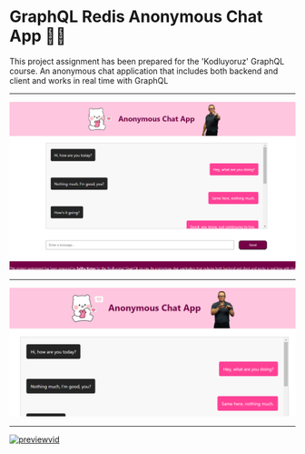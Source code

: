 # GraphQL Redis Anonymous Chat App :love_letter::gem:

This project assignment has been prepared for the 'Kodluyoruz' GraphQL course. An anonymous chat application that includes both backend and client and works in real time with GraphQL

---

![preview](prev1.png)

---

![preview](prev2.png)

---


[![previewvid](https://img.youtube.com/vi/i7S5gVFddrQ/0.jpg)](https://www.youtube.com/watch?v=i7S5gVFddrQ)
